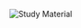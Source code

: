 ![Study Material](https://github.com/imbharat420/study/assets/51924618/44cdb254-7cc1-45c1-8529-58f9a8b38190)
